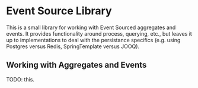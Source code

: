 # Event Source Library

This is a small library for working with Event Sourced aggregates and events. It provides functionality around process, 
querying, etc., but leaves it up to implementations to deal with the persistance specifics (e.g. using Postgres versus Redis,
SpringTemplate versus JOOQ).

## Working with Aggregates and Events

TODO: this.
